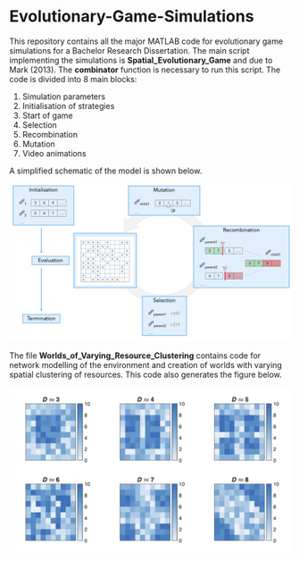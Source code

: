 # Evolutionary-Game-Simulations

This repository contains all the major MATLAB code for evolutionary game simulations for a Bachelor Research Dissertation. The main script implementing the simulations is **Spatial_Evolutionary_Game** and due to Mark (2013). The **combinator** function is necessary to run this script. The code is divided into 8 main blocks:
1. Simulation parameters
2. Initialisation of strategies
3. Start of game
5. Selection
6. Recombination
7. Mutation
8. Video animations

A simplified schematic of the model is shown below.

![alt text](https://github.com/FrancescoInnocenti/Evolutionary-Game-Simulations/blob/main/Model_Schematic.png)

The file **Worlds_of_Varying_Resource_Clustering** contains code for network modelling of the environment and creation of worlds with varying spatial clustering of resources. This code also generates the figure below.

![alt text](https://github.com/FrancescoInnocenti/Evolutionary-Game-Simulations/blob/main/Resource_Clustering_Figure.png)
